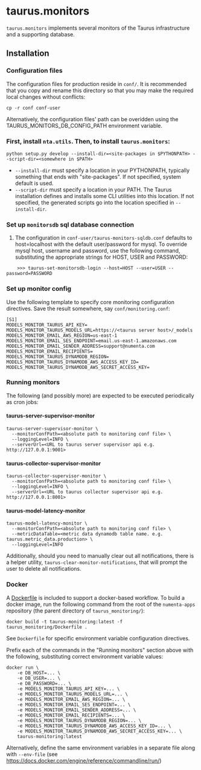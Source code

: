 # taurus.monitors

`taurus.monitors` implements several monitors of the Taurus infrastructure and
a supporting database.

## Installation

### Configuration files

The configuration files for production reside in `conf/`.  It is recommended
that you copy and rename this directory so that you may make the required
local changes without conflicts:

    cp -r conf conf-user

Alternatively, the configuration files' path can be overidden using the
TAURUS_MONITORS_DB_CONFIG_PATH environment variable.

### First, install `nta.utils`.  Then, to install `taurus.monitors`:

    python setup.py develop --install-dir=<site-packages in $PYTHONPATH> --script-dir=<somewhere in $PATH>

- `--install-dir` must specify a location in your PYTHONPATH, typically
  something that ends with "site-packages".  If not specified, system default
  is used.
- `--script-dir` must specify a location in your PATH.  The Taurus installation
  defines and installs some CLI utilities into this location.  If not
  specified, the generated scripts go into the location specified in
  `--install-dir`.

### Set up `monitorsdb` sql database connection

1. The configuration in `conf-user/taurus-monitors-sqldb.conf` defaults to
host=localhost with the default user/password for mysql. To override mysql
host, username and password, use the following command, substituting the
appropriate strings for HOST, USER and PASSWORD:
```
    >>> taurus-set-monitorsdb-login --host=HOST --user=USER --password=PASSWORD
```

### Set up monitor config

Use the following template to specify core monitoring configuration
directives.  Save the result somewhere, say `conf/monitoring.conf`:

```
[S1]
MODELS_MONITOR_TAURUS_API_KEY=
MODELS_MONITOR_TAURUS_MODELS_URL=https://<taurus server host>/_models
MODELS_MONITOR_EMAIL_AWS_REGION=us-east-1
MODELS_MONITOR_EMAIL_SES_ENDPOINT=email.us-east-1.amazonaws.com
MODELS_MONITOR_EMAIL_SENDER_ADDRESS=support@numenta.com
MODELS_MONITOR_EMAIL_RECIPIENTS=
MODELS_MONITOR_TAURUS_DYNAMODB_REGION=
MODELS_MONITOR_TAURUS_DYNAMODB_AWS_ACCESS_KEY_ID=
MODELS_MONITOR_TAURUS_DYNAMODB_AWS_SECRET_ACCESS_KEY=
```

### Running monitors

The following (and possibly more) are expected to be executed periodically as
cron jobs:

#### taurus-server-supervisor-monitor
```
taurus-server-supervisor-monitor \
  --monitorConfPath=<absolute path to monitoring conf file> \
  --loggingLevel=INFO \
  --serverUrl=<URL to taurus server supervisor api e.g. http://127.0.0.1:9001>
```

#### taurus-collector-supervisor-monitor
```
taurus-collector-supervisor-monitor \
  --monitorConfPath=<absolute path to monitoring conf file> \
  --loggingLevel=INFO \
  --serverUrl=<URL to taurus collector supervisor api e.g. http://127.0.0.1:8001>
```

#### taurus-model-latency-monitor
```
taurus-model-latency-monitor \
  --monitorConfPath=<absolute path to monitoring conf file> \
  --metricDataTable=<metric data dynamodb table name. e.g. taurus.metric_data.production> \
  --loggingLevel=INFO
```

Additionally, should you need to manually clear out all notifications, there
is a helper utility, `taurus-clear-monitor-notifications`, that will prompt
the user to delete all notifications.

### Docker

A [Dockerfile](https://docs.docker.com/engine/reference/builder/) is included
to support a docker-based workflow.  To build a docker image, run the following
command from the root of the `numenta-apps` repository (the parent directory
of `taurus_monitoring/`):

```
docker build -t taurus-monitoring:latest -f taurus_monitoring/Dockerfile .
```

See `Dockerfile` for specific environment variable configuration directives.

Prefix each of the commands in the "Running monitors" section above with
the following, substituting correct environment variable values:

```
docker run \
    -e DB_HOST=... \
    -e DB_USER=... \
    -e DB_PASSWORD=... \
    -e MODELS_MONITOR_TAURUS_API_KEY=... \
    -e MODELS_MONITOR_TAURUS_MODELS_URL=... \
    -e MODELS_MONITOR_EMAIL_AWS_REGION=... \
    -e MODELS_MONITOR_EMAIL_SES_ENDPOINT=... \
    -e MODELS_MONITOR_EMAIL_SENDER_ADDRESS=... \
    -e MODELS_MONITOR_EMAIL_RECIPIENTS=... \
    -e MODELS_MONITOR_TAURUS_DYNAMODB_REGION=... \
    -e MODELS_MONITOR_TAURUS_DYNAMODB_AWS_ACCESS_KEY_ID=... \
    -e MODELS_MONITOR_TAURUS_DYNAMODB_AWS_SECRET_ACCESS_KEY=... \
    taurus-monitoring:latest 
```

Alternatively, define the same environment variables in a separate file
along with `--env-file` (see https://docs.docker.com/engine/reference/commandline/run/)